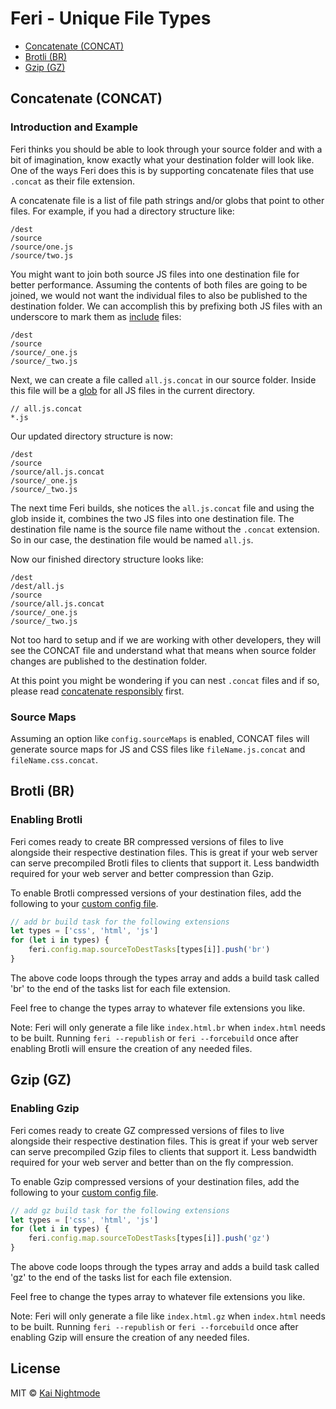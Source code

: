 # Feri - Unique File Types

* [Concatenate (CONCAT)](#concatenate-concat)
* [Brotli (BR)](#brotli-br)
* [Gzip (GZ)](#gzip-gz)

## Concatenate (CONCAT)

### Introduction and Example

Feri thinks you should be able to look through your source folder and with a bit of imagination, know exactly what your destination folder will look like. One of the ways Feri does this is by supporting concatenate files that use `.concat` as their file extension.

A concatenate file is a list of file path strings and/or globs that point to other files. For example, if you had a directory structure like:

```
/dest
/source
/source/one.js
/source/two.js
```

You might want to join both source JS files into one destination file for better performance. Assuming the contents of both files are going to be joined, we would not want the individual files to also be published to the destination folder. We can accomplish this by prefixing both JS files with an underscore to mark them as [include](../../README.md#include-files) files:

```
/dest
/source
/source/_one.js
/source/_two.js
```

Next, we can create a file called `all.js.concat` in our source folder. Inside this file will be a [glob](https://www.npmjs.com/package/glob) for all JS files in the current directory.

```
// all.js.concat
*.js
```

Our updated directory structure is now:

```
/dest
/source
/source/all.js.concat
/source/_one.js
/source/_two.js
```

The next time Feri builds, she notices the `all.js.concat` file and using the glob inside it, combines the two JS files into one destination file. The destination file name is the source file name without the `.concat` extension. So in our case, the destination file would be named `all.js`.

Now our finished directory structure looks like:

```
/dest
/dest/all.js
/source
/source/all.js.concat
/source/_one.js
/source/_two.js
```

Not too hard to setup and if we are working with other developers, they will see the CONCAT file and understand what that means when source folder changes are published to the destination folder.

At this point you might be wondering if you can nest `.concat` files and if so, please read [concatenate responsibly](edge-cases.md#concatenate-responsibly) first.

### Source Maps

Assuming an option like `config.sourceMaps` is enabled, CONCAT files will generate source maps for JS and CSS files like `fileName.js.concat` and `fileName.css.concat`.

## Brotli (BR)

### Enabling Brotli

Feri comes ready to create BR compressed versions of files to live alongside their respective destination files. This is great if your web server can serve precompiled Brotli files to clients that support it. Less bandwidth required for your web server and better compression than Gzip.

To enable Brotli compressed versions of your destination files, add the following to your [custom config file](custom-config-file.md#feri---custom-config-file).

```js
// add br build task for the following extensions
let types = ['css', 'html', 'js']
for (let i in types) {
    feri.config.map.sourceToDestTasks[types[i]].push('br')
}
```

The above code loops through the types array and adds a build task called 'br' to the end of the tasks list for each file extension.

Feel free to change the types array to whatever file extensions you like.

Note: Feri will only generate a file like `index.html.br` when `index.html` needs to be built. Running `feri --republish` or `feri --forcebuild` once after enabling Brotli will ensure the creation of any needed files.

## Gzip (GZ)

### Enabling Gzip

Feri comes ready to create GZ compressed versions of files to live alongside their respective destination files. This is great if your web server can serve precompiled Gzip files to clients that support it. Less bandwidth required for your web server and better than on the fly compression.

To enable Gzip compressed versions of your destination files, add the following to your [custom config file](custom-config-file.md#feri---custom-config-file).

```js
// add gz build task for the following extensions
let types = ['css', 'html', 'js']
for (let i in types) {
    feri.config.map.sourceToDestTasks[types[i]].push('gz')
}
```

The above code loops through the types array and adds a build task called 'gz' to the end of the tasks list for each file extension.

Feel free to change the types array to whatever file extensions you like.

Note: Feri will only generate a file like `index.html.gz` when `index.html` needs to be built. Running `feri --republish` or `feri --forcebuild` once after enabling Gzip will ensure the creation of any needed files.

## License

MIT © [Kai Nightmode](https://twitter.com/kai_nightmode)